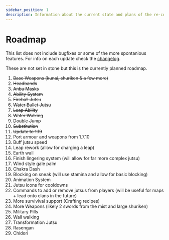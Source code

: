 ```yaml
---
sidebar_position: 1
description: Information about the current state and plans of the re-code.
---
```


# Roadmap
This list does not include bugfixes or some of the more spontanious features. For info on each update check the [changelog](https://github.com/sekwah41/Naruto-Mod/blob/master/CHANGELOG.md).

These are not set in stone but this is the currently planned roadmap.

1. ~~Base Weapons (kunai, shuriken & a few more)~~
2. ~~Headbands~~
3. ~~Anbu Masks~~
4. ~~Ability System~~
5. ~~Fireball Jutsu~~
6. ~~Water Bullet Jutsu~~
7. ~~Leap Ability~~
8. ~~Water Walking~~
9. ~~Double Jump~~
10. ~~Substitution~~
11. ~~Update to 1.19~~
12. Port armour and weapons from 1.7.10
13. Buff jutsu speed
14. Leap rework (allow for charging a leap)
15. Earth wall
16. Finish lingering system (will allow for far more complex jutsu)
17. Wind style gale palm
18. Chakra Dash
19. Blocking on sneak (will use stamina and allow for basic blocking)
20. Animation System
21. Jutsu icons for cooldowns
22. Commands to add or remove jutsus from players (will be useful for maps + lead onto clans in the future)
23. More survivival support (Crafting recipes)
24. More Weapons (likely 2 swords from the mist and large shuriken)
25. Military Pills
26. Wall walking
27. Transformation Jutsu
28. Rasengan
29. Chidori
